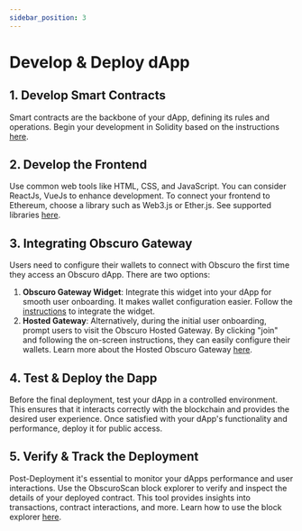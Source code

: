 ```yaml
---
sidebar_position: 3
---
```

# Develop & Deploy dApp

## 1. Develop Smart Contracts
Smart contracts are the backbone of your dApp, defining its rules and operations. Begin your development in Solidity based on the instructions [here](/docs/getting-started/for-developers/explore-contracts-in-obscuro).

## 2. Develop the Frontend
Use common web tools like HTML, CSS, and JavaScript. You can consider ReactJs, VueJs to enhance development. To connect your frontend to Ethereum, choose a library such as Web3.js or Ether.js. See supported libraries [here](#).

## 3. Integrating Obscuro Gateway
Users need to configure their wallets to connect with Obscuro the first time they access an Obscuro dApp. There are two options:
  1. **Obscuro Gateway Widget**: Integrate this widget into your dApp for smooth user onboarding. It makes wallet configuration easier. Follow the [instructions](/docs/tools-infrastructure/gateway-widget) to integrate the widget.
  2. **Hosted Gateway**: Alternatively, during the initial user onboarding, prompt users to visit the Obscuro Hosted Gateway. By clicking "join" and following the on-screen instructions, they can easily configure their wallets. Learn more about the Hosted Obscuro Gateway [here](/docs/tools-infrastructure/hosted-gateway).

## 4. Test & Deploy the Dapp
Before the final deployment, test your dApp in a controlled environment. This ensures that it interacts correctly with the blockchain and provides the desired user experience. Once satisfied with your dApp's functionality and performance, deploy it for public access.

## 5. Verify & Track the Deployment
Post-Deployment it's essential to monitor your dApps performance and user interactions. Use the ObscuroScan block explorer to verify and inspect the details of your deployed contract. This tool provides insights into transactions, contract interactions, and more. Learn how to use the block explorer [here](/docs/tools-infrastructure/obscuroscan).
